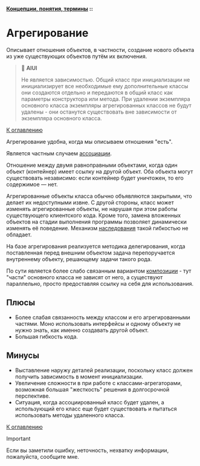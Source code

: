 **[Концепции, понятия, термины](../README.md#concepts) ::**
# Агрегирование

Описывает отношения объектов, в частности, создание нового объекта из уже существующих объектов путём их включения.

> :thinking: **AIUI**
>
> Не является зависимостью. Общий класс при инициализации не инициализирует все необходимые ему дополнительные классы они создаются отдельно и передаются в общий класс как параметры конструктора или метода. При удалении экземпляра основного класса экземпляры агрегированных классов не будут удалены - они останутся существовать вне зависимости от экземпляра основного класса.

[К оглавлению](../README.md#concepts)

Агрегирование удобна, когда мы описываем отношения "есть".

Является частным случаем [ассоциации](association.md).

Отношение между двумя равноправными объектами, когда один объект (контейнер) имеет ссылку на другой объект. Оба объекта могут существовать независимо: если контейнер будет уничтожен, то его содержимое — нет.

Агрегированные объекты класса обычно объявляются закрытыми, что делает их недоступными извне. С другой стороны, класс может изменять агрегированные объекты, не нарушая при этом работы существующего клиентского кода. Кроме того, замена вложенных объектов на стадии выполнения программы позволяет динамически изменять её поведение. Механизм [наследования](inheritance.md) такой гибкостью не обладает.

На базе агрегирования реализуется методика делегирования, когда поставленная перед внешним объектом задача перепоручается внутреннему объекту, решающему задачи такого рода.

По сути является более слабо связанным вариантом [композиции](composition.md) - тут "части" основного класса не зависят от него, а существуют параллельно, просто предоставляя ссылку на себя для использования.

## Плюсы
- Более слабая связанность между классом и его агрегированными частями. Моно использовать интерфейсы и одному объекту не нужно знать, как именно создавать другой объект.
- Большая гибкость кода.

## Минусы
- Выставление наружу деталей реализации, поскольку класс должен получить зависимость в момент инициализации.
- Увеличение сложности в при работе с классами-агрегаторами, возможная большая "жесткость" решения в долгосрочной перспективе.
- Ситуация, когда ассоциированный класс будет удален, а использующий его класс еще будет существовать и пытаться использовать методы удаленного класса.

[К оглавлению](../README.md#concepts)

> [!IMPORTANT]
> Если вы заметили ошибку, неточность, нехватку информации, пожалуйста, сообщите мне.
